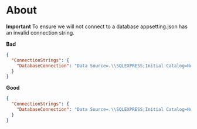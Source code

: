 ﻿# About

**Important** To ensure we will not connect to a database appsetting.json has an invalid connection string.

**Bad**

```json
{
  "ConnectionStrings": {
    "DatabaseConnection": "Data Source=.\\SQLEXPRESS;Initial Catalog=NorthWind2020_NOT;Integrated Security=True"
  }
}
```

**Good**

```json
{
  "ConnectionStrings": {
    "DatabaseConnection": "Data Source=.\\SQLEXPRESS;Initial Catalog=NorthWind2020_NOT;Integrated Security=True"
  }
}
```



